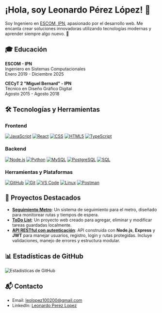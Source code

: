 # ¡Hola, soy Leonardo Pérez López! 👋

Soy Ingeniero en [ESCOM, IPN](https://www.escom.ipn.mx/), apasionado por el desarrollo web. Me encanta crear soluciones innovadoras utilizando tecnologías modernas y aprender siempre algo nuevo. 🚀

## 🎓 Educación
**ESCOM - IPN**  
Ingeniero en Sistemas Computacionales  
Enero 2019 - Diciembre 2025  

**CECyT 2 "Miguel Bernard" - IPN**  
Técnico en Diseño Gráfico Digital  
Agosto 2015 - Agosto 2018  

## 🛠️ Tecnologías y Herramientas

### Frontend
[![JavaScript](https://img.shields.io/badge/JavaScript-yellow?logo=javascript)](https://developer.mozilla.org/en-US/docs/Web/JavaScript)
[![React](https://img.shields.io/badge/React-blue?logo=react)](https://reactjs.org/)
[![CSS](https://img.shields.io/badge/CSS-blue?logo=css3)](https://developer.mozilla.org/en-US/docs/Web/CSS)
[![HTML5](https://img.shields.io/badge/HTML5-orange?logo=html5)](https://developer.mozilla.org/en-US/docs/Web/HTML)
[![TypeScript](https://img.shields.io/badge/TypeScript-blue?logo=typescript)](https://www.typescriptlang.org/)

### Backend
[![Node.js](https://img.shields.io/badge/Node.js-green?logo=node.js)](https://nodejs.org/)
[![Python](https://img.shields.io/badge/Python-blue?logo=python)](https://www.python.org/)
[![MySQL](https://img.shields.io/badge/MySQL-orange?logo=mysql)](https://www.mysql.com/)
[![PostgreSQL](https://img.shields.io/badge/PostgreSQL-white?logo=postgresql)](https://www.postgresql.org/)
[![SQL](https://img.shields.io/badge/SQL-blue?logo=sql)](https://en.wikipedia.org/wiki/SQL)

### Herramientas y Plataformas
[![GitHub](https://img.shields.io/badge/GitHub-black?logo=github)](https://github.com/)
[![Git](https://img.shields.io/badge/Git-orange?logo=git)](https://git-scm.com/)
[![VS Code](https://img.shields.io/badge/VS_Code-blue?logo=visual-studio-code)](https://code.visualstudio.com/)
[![Linux](https://img.shields.io/badge/Linux-black?logo=linux)](https://www.linux.org/)
[![Postman](https://img.shields.io/badge/Postman-orange?logo=postman)](https://www.postman.com/)  


## 🚀 Proyectos Destacados

- [**Seguimiento Metro**](https://github.com/Leolopez520/Seguimiento-Metro): Un sistema de seguimiento para el metro, diseñado para monitorear rutas y tiempos de espera.
- [**ToDo List**](https://github.com/Leolopez520/ToDoIst): Un proyecto web creado para agregar, eliminar y modificar tareas guardadas localmente.
- [**API RESTful con autenticación**](https://github.com/Leolopez520/api-rest-node-basica): API construida con **Node.js**, **Express** y **JWT** para manejar usuarios, registro, login y rutas protegidas. Incluye validaciones, manejo de errores y estructura modular.


## 📊 Estadísticas de GitHub

![Estadísticas de GitHub](https://github-readme-stats.vercel.app/api?username=leonardoperez&show_icons=true&hide_title=true&count_private=true)

## 📬 Contacto
- Email: [leolopez100200@gmail.com](mailto:leolopez100200@gmail.com)
- LinkedIn: [Leonardo Perez Lopez](https://www.linkedin.com/in/leolopezescom/)
